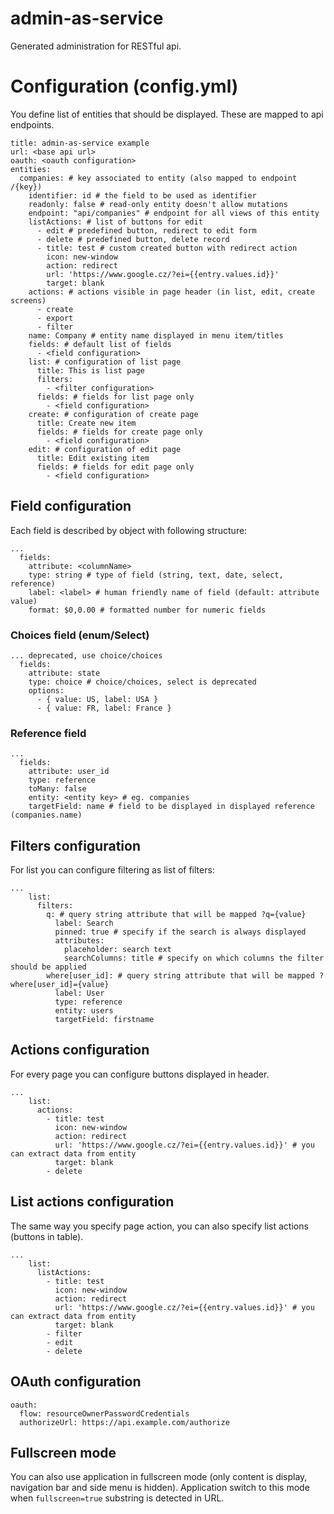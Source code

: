 # admin-as-service

Generated administration for RESTful api.

# Configuration (config.yml)

You define list of entities that should be displayed. These are mapped to api endpoints.

```
title: admin-as-service example
url: <base api url>
oauth: <oauth configuration>
entities:
  companies: # key associated to entity (also mapped to endpoint /{key})
    identifier: id # the field to be used as identifier
    readonly: false # read-only entity doesn't allow mutations
    endpoint: "api/companies" # endpoint for all views of this entity
    listActions: # list of buttons for edit
      - edit # predefined button, redirect to edit form
      - delete # predefined button, delete record
      - title: test # custom created button with redirect action
        icon: new-window
        action: redirect
        url: 'https://www.google.cz/?ei={{entry.values.id}}'
        target: blank
    actions: # actions visible in page header (in list, edit, create screens)
      - create 
      - export
      - filter
    name: Company # entity name displayed in menu item/titles
    fields: # default list of fields
      - <field configuration>
    list: # configuration of list page
      title: This is list page
      filters:
        - <filter configuration>
      fields: # fields for list page only
        - <field configuration>
    create: # configuration of create page
      title: Create new item
      fields: # fields for create page only
        - <field configuration>
    edit: # configuration of edit page
      title: Edit existing item
      fields: # fields for edit page only
        - <field configuration>
```

## Field configuration

Each field is described by object with following structure:

```
...
  fields:
    attribute: <columnName>
    type: string # type of field (string, text, date, select, reference)
    label: <label> # human friendly name of field (default: attribute value)
    format: $0,0.00 # formatted number for numeric fields
```

### Choices field (enum/Select)

```
... deprecated, use choice/choices
  fields:
    attribute: state
    type: choice # choice/choices, select is deprecated
    options:
      - { value: US, label: USA }
      - { value: FR, label: France }
```

### Reference field

```
...
  fields:
    attribute: user_id
    type: reference
    toMany: false
    entity: <entity key> # eg. companies
    targetField: name # field to be displayed in displayed reference (companies.name)
```

## Filters configuration

For list you can configure filtering as list of filters:

```
...
    list:
      filters:
        q: # query string attribute that will be mapped ?q={value}
          label: Search
          pinned: true # specify if the search is always displayed
          attributes:
            placeholder: search text
            searchColumns: title # specify on which columns the filter should be applied
        where[user_id]: # query string attribute that will be mapped ?where[user_id]={value}
          label: User
          type: reference
          entity: users
          targetField: firstname
```

## Actions configuration

For every page you can configure buttons displayed in header.

```
...
    list:
      actions:
        - title: test
          icon: new-window
          action: redirect
          url: 'https://www.google.cz/?ei={{entry.values.id}}' # you can extract data from entity
          target: blank
        - delete
```

## List actions configuration

The same way you specify page action, you can also specify list actions (buttons in table).

```
...
    list:
      listActions:
        - title: test
          icon: new-window
          action: redirect
          url: 'https://www.google.cz/?ei={{entry.values.id}}' # you can extract data from entity
          target: blank
        - filter
        - edit
        - delete
```

## OAuth configuration

```
oauth:
  flow: resourceOwnerPasswordCredentials
  authorizeUrl: https://api.example.com/authorize
```


## Fullscreen mode

You can also use application in fullscreen mode (only content is display, navigation bar and side menu is hidden).
Application switch to this mode when `fullscreen=true` substring is detected in URL.
